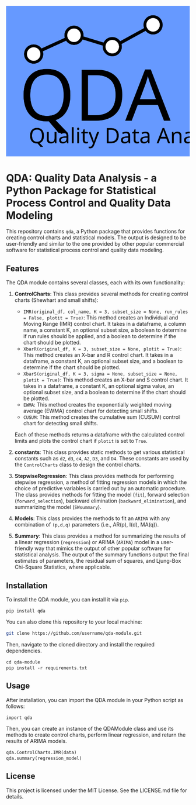<p align="center">
  <img src="https://github.com/polimi-iclabs/qda/blob/main/docs/logo.svg" alt="Logo">
</p>

# QDA: Quality Data Analysis - a Python Package for Statistical Process Control and Quality Data Modeling

This repository contains `qda`, a Python package that provides functions for creating control charts and statistical models. The output is designed to be user-friendly and similar to the one provided by other popular commercial software for statistical process control and quality data modeling.

## Features

The QDA module contains several classes, each with its own functionality:

1. **ControlCharts**: This class provides several methods for creating control charts (Shewhart and small shifts):
    - `IMR(original_df, col_name, K = 3, subset_size = None, run_rules = False, plotit = True)`: This method creates an Individual and Moving Range (IMR) control chart. It takes in a dataframe, a column name, a constant K, an optional subset size, a boolean to determine if run rules should be applied, and a boolean to determine if the chart should be plotted.
    - `XbarR(original_df, K = 3, subset_size = None, plotit = True)`: This method creates an X-bar and R control chart. It takes in a dataframe, a constant K, an optional subset size, and a boolean to determine if the chart should be plotted.
    - `XbarS(original_df, K = 3, sigma = None, subset_size = None, plotit = True)`: This method creates an X-bar and S control chart. It takes in a dataframe, a constant K, an optional sigma value, an optional subset size, and a boolean to determine if the chart should be plotted.
    - `EWMA`: This method creates the exponentially weighted moving average (EWMA) control chart for detecting small shifts. 
    - `CUSUM`: This method creates the cumulative sum (CUSUM) control chart for detecting small shifts.

    Each of these methods returns a dataframe with the calculated control limits and plots the control chart if `plotit` is set to `True`.

2. **constants**: This class provides static methods to get various statistical constants such as `d2`, `d3`, `c4`, `A2`, `D3`, and `D4`. These constants are used by the `ControlCharts` class to design the control charts.

3. **StepwiseRegression**: This class provides methods for performing stepwise regression, a method of fitting regression models in which the choice of predictive variables is carried out by an automatic procedure. The class provides methods for fitting the model (`fit`), forward selection (`forward_selection`), backward elimination (`backward_elimination`), and summarizing the model (`SWsummary`).

4. **Models**: This class provides the methods to fit an `ARIMA` with any combination of `(p,d,q)` parameters (i.e., AR(p), I(d), MA(q)).

5. **Summary**: This class provides a method for summarizing the results of a linear regression (`regression`) or ARIMA (`ARIMA`) model in a user-friendly way that mimics the output of other popular software for statistical analysis. The output of the summary functions output the final estimates of parameters, the residual sum of squares, and Ljung-Box Chi-Square Statistics, where applicable. 


## Installation

To install the QDA module, you can install it via `pip`.
```
pip install qda
```

You can also clone this repository to your local machine:
```bash
git clone https://github.com/username/qda-module.git
```

Then, navigate to the cloned directory and install the required dependencies.
```
cd qda-module
pip install -r requirements.txt
```

## Usage

After installation, you can import the QDA module in your Python script as follows:
```
import qda
```
Then, you can create an instance of the QDAModule class and use its methods to create control charts, perform linear regression, and return the results of ARIMA models.
```
qda.ControlCharts.IMR(data)
qda.summary(regression_model)
```
## License

This project is licensed under the MIT License. See the LICENSE.md file for details.
